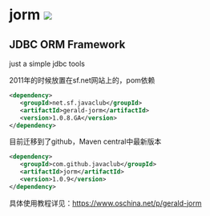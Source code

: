 # jorm  [![](https://travis-ci.org/jadmin/jorm.svg?branch=master)](https://travis-ci.org/jadmin/jorm)

JDBC ORM Framework
---
just a simple jdbc tools

2011年的时候放置在sf.net网站上的，pom依赖
```xml
<dependency>
   <groupId>net.sf.javaclub</groupId>
   <artifactId>gerald-jorm</artifactId>
   <version>1.0.8.GA</version>
</dependency>
```

目前迁移到了github，Maven central中最新版本
```xml
<dependency>
   <groupId>com.github.javaclub</groupId>
   <artifactId>jorm</artifactId>
   <version>1.0.9</version>
</dependency>
```
具体使用教程详见：https://www.oschina.net/p/gerald-jorm

